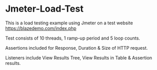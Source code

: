 # Jmeter-Load-Test

This is a load testing example using Jmeter on a test website https://blazedemo.com/index.php

Test consists of 10 threads, 1 ramp-up period and 5 loop counts.

Assertions included for Response, Duration & Size of HTTP request.

Listeners include View Results Tree, View Results in Table & Assertion results.
